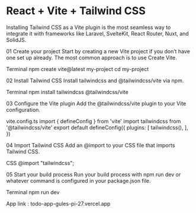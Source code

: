# React + Vite + Tailwind CSS

Installing Tailwind CSS as a Vite plugin is the most seamless way to integrate it with frameworks like Laravel, SvelteKit, React Router, Nuxt, and SolidJS.

01
Create your project
Start by creating a new Vite project if you don’t have one set up already. The most common approach is to use Create Vite.

Terminal
npm create vite@latest my-project
cd my-project

02
Install Tailwind CSS
Install tailwindcss and @tailwindcss/vite via npm.

Terminal
npm install tailwindcss @tailwindcss/vite

03
Configure the Vite plugin
Add the @tailwindcss/vite plugin to your Vite configuration.

vite.config.ts
import { defineConfig } from 'vite'
import tailwindcss from '@tailwindcss/vite'
export default defineConfig({
  plugins: [
    tailwindcss(),
  ],
})

04
Import Tailwind CSS
Add an @import to your CSS file that imports Tailwind CSS.

CSS
@import "tailwindcss";

05
Start your build process
Run your build process with npm run dev or whatever command is configured in your package.json file.

Terminal
npm run dev

App link :
todo-app-gules-pi-27.vercel.app
